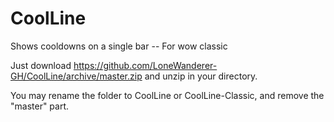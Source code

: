 # CoolLine
Shows cooldowns on a single bar -- For wow classic

Just download https://github.com/LoneWanderer-GH/CoolLine/archive/master.zip and unzip in your directory.

You may rename the folder to CoolLine or CoolLine-Classic, and remove the "master" part.

